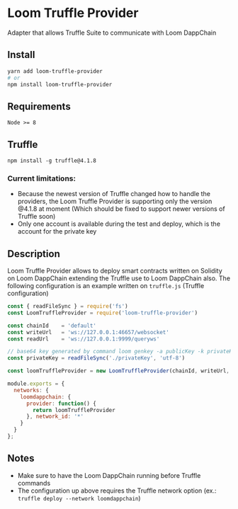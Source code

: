 # Loom Truffle Provider

Adapter that allows Truffle Suite to communicate with Loom DappChain

## Install

```bash
yarn add loom-truffle-provider
# or
npm install loom-truffle-provider
```

## Requirements

```
Node >= 8
```

## Truffle

```
npm install -g truffle@4.1.8
```

### Current limitations:

* Because the newest version of Truffle changed how to handle the providers, the Loom Truffle Provider is supporting only the version @4.1.8 at moment (Which should be fixed to support newer versions of Truffle soon)
* Only one account is available during the test and deploy, which is the account for the private key

## Description

Loom Truffle Provider allows to deploy smart contracts written on Solidity on Loom DappChain extending the Truffle use to Loom DappChain also. The following configuration is an example written on `truffle.js` (Truffle configuration)

```javascript
const { readFileSync } = require('fs')
const LoomTruffleProvider = require('loom-truffle-provider')

const chainId    = 'default'
const writeUrl   = 'ws://127.0.0.1:46657/websocket'
const readUrl    = 'ws://127.0.0.1:9999/queryws'

// base64 key generated by command loom genkey -a publicKey -k privateKey
const privateKey = readFileSync('./privateKey', 'utf-8')

const loomTruffleProvider = new LoomTruffleProvider(chainId, writeUrl, readUrl, privateKey)

module.exports = {
  networks: {
    loomdappchain: {
      provider: function() {
        return loomTruffleProvider
      }, network_id: '*'
    }
  }
};
```

## Notes

* Make sure to have the Loom DappChain running before Truffle commands
* The configuration up above requires the Truffle network option (ex.: `truffle deploy --network loomdappchain`)
